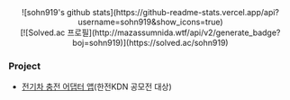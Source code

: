 <!--
![sohn919's GitHub stats](https://github-readme-stats.vercel.app/api?username=sohn919&show_icons=true&theme=radical)

<!--
**sohn919/sohn919** is a ✨ _special_ ✨ repository because its `README.md` (this file) appears on your GitHub profile.

Here are some ideas to get you started:

- 🔭 I’m currently working on ...
- 🌱 I’m currently learning ...
- 👯 I’m looking to collaborate on ...
- 🤔 I’m looking for help with ...
- 💬 Ask me about ...
- 📫 How to reach me: ...
- 😄 Pronouns: ...
- ⚡ Fun fact: ...
-->


<div align="center" display="inline-block">
  ![sohn919's github stats](https://github-readme-stats.vercel.app/api?username=sohn919&show_icons=true)
</div>
<div align="center" display="inline-block">
  [![Solved.ac 프로필](http://mazassumnida.wtf/api/v2/generate_badge?boj=sohn919)](https://solved.ac/sohn919)
</div>





### Project

+ [전기차 충전 어댑터 앱](https://github.com/sohn919/charging_apps)(한전KDN 공모전 대상)
